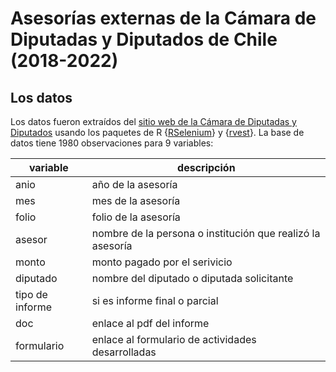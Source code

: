 # Asesorías externas de la Cámara de Diputadas y Diputados de Chile (2018-2022)

## Los datos

Los datos fueron extraídos del [sitio web de la Cámara de Diputadas y Diputados](https://www.camara.cl/transparencia/asesoriasexternasgral.aspx) usando los paquetes de R {[RSelenium](https://docs.ropensci.org/RSelenium/articles/basics.html)} y {[rvest](https://rvest.tidyverse.org/)}. 
La base de datos tiene 1980 observaciones para 9 variables:

| variable | descripción |
|----------|-------------|
| anio | año de la asesoría |
| mes | mes de la asesoría |
| folio | folio de la asesoría |
| asesor | nombre de la persona o institución que realizó la asesoría |
| monto | monto pagado por el serivicio |
| diputado | nombre del diputado o diputada solicitante |
| tipo de informe | si es informe final o parcial |
| doc | enlace al pdf del informe |
| formulario | enlace al formulario de actividades desarrolladas |
